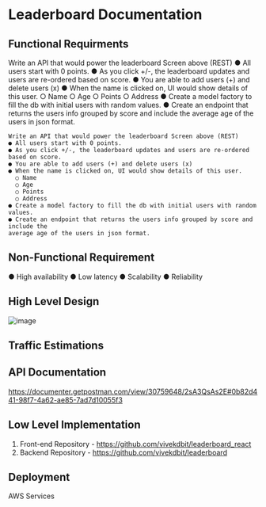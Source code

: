 # Leaderboard Documentation

## Functional Requirments
  Write an API that would power the leaderboard Screen above (REST)
    ● All users start with 0 points.
    ● As you click +/-, the leaderboard updates and users are re-ordered based on score.
    ● You are able to add users (+) and delete users (x)
    ● When the name is clicked on, UI would show details of this user.
      ○ Name
      ○ Age
      ○ Points
      ○ Address
    ● Create a model factory to fill the db with initial users with random values.
    ● Create an endpoint that returns the users info grouped by score and include the
    average age of the users in json format.
    
    Write an API that would power the leaderboard Screen above (REST)
    ● All users start with 0 points.
    ● As you click +/-, the leaderboard updates and users are re-ordered based on score.
    ● You are able to add users (+) and delete users (x)
    ● When the name is clicked on, UI would show details of this user.
      ○ Name
      ○ Age
      ○ Points
      ○ Address
    ● Create a model factory to fill the db with initial users with random values.
    ● Create an endpoint that returns the users info grouped by score and include the
    average age of the users in json format.

## Non-Functional Requirement
   ● High availability
   ● Low latency
   ● Scalability
   ● Reliability

## High Level Design
![image](https://github.com/vivekdbit/leaderboard-doc/assets/44405152/e4d30ca7-34c2-421e-a2a2-b9fd57b11ca7)

## Traffic Estimations

## API Documentation
https://documenter.getpostman.com/view/30759648/2sA3QsAs2E#0b82d441-98f7-4a62-ae85-7ad7d10055f3

## Low Level Implementation
1. Front-end Repository - https://github.com/vivekdbit/leaderboard_react
2. Backend Repository - https://github.com/vivekdbit/leaderboard

## Deployment
AWS Services
